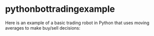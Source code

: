 # pythonbottradingexample
Here is an example of a basic trading robot in Python that uses moving averages to make buy/sell decisions:
